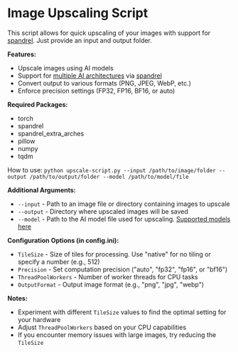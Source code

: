 # Image Upscaling Script

This script allows for quick upscaling of your images with support for [spandrel](https://github.com/chaiNNer-org/spandrel). Just provide an input and output folder.

**Features:**
* Upscale images using AI models
* Support for [multiple AI architectures](https://github.com/chaiNNer-org/spandrel?tab=readme-ov-file#model-architecture-support) via [spandrel](https://github.com/chaiNNer-org/spandrel)
* Convert output to various formats (PNG, JPEG, WebP, etc.)
* Enforce precision settings (FP32, FP16, BF16, or auto)

**Required Packages:**
* torch
* spandrel
* spandrel_extra_arches
* pillow
* numpy
* tqdm

How to use: `python upscale-script.py --input /path/to/image/folder --output /path/to/output/folder --model /path/to/model/file`

**Additional Arguments:**
* `--input` - Path to an image file or directory containing images to upscale
* `--output` - Directory where upscaled images will be saved
* `--model` - Path to the AI model file used for upscaling. [Supported models here](https://github.com/chaiNNer-org/spandrel?tab=readme-ov-file#model-architecture-support)

**Configuration Options (in config.ini):**
* `TileSize` - Size of tiles for processing. Use "native" for no tiling or specify a number (e.g., 512)
* `Precision` - Set computation precision ("auto", "fp32", "fp16", or "bf16")
* `ThreadPoolWorkers` - Number of worker threads for CPU tasks
* `OutputFormat` - Output image format (e.g., "png", "jpg", "webp")

**Notes:**
* Experiment with different `TileSize` values to find the optimal setting for your hardware
* Adjust `ThreadPoolWorkers` based on your CPU capabilities
* If you encounter memory issues with large images, try reducing the `TileSize`